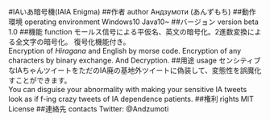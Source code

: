 #IAいあ暗号機(IAIA Enigma)
##作者 author
Андзумоти (あんずもち)
##動作環境 operating environment
Windows10 Java10\~ 
##バージョン version
beta 1.0
##機能 function
モールス信号による平仮名、英文の暗号化。2進数変換による全文字の暗号化。
復号化機能付き。  
Encryption of *Hiragana* and English by morse code. Encryption of any characters by binary exchange. And Decryption.
##用途 usage
センシティブなIAちゃんツイートをただのIA廃の基地外ツイートに偽装して、変態性を誤魔化すことができます。  
You can disguise your abnormality with making your sensitive IA tweets look as if f-ing crazy tweets of IA dependence patients.
##権利 rights
MIT License 
##連絡先 contacts
Twitter: @Andzumoti
